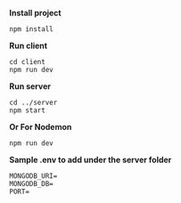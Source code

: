 **Install project**

```npm install```

**Run client**

```
cd client
npm run dev
```

**Run server**

```
cd ../server
npm start
```

**Or For Nodemon**

```npm run dev```

**Sample .env to add under the server folder**
```
MONGODB_URI=
MONGODB_DB=
PORT=
```
